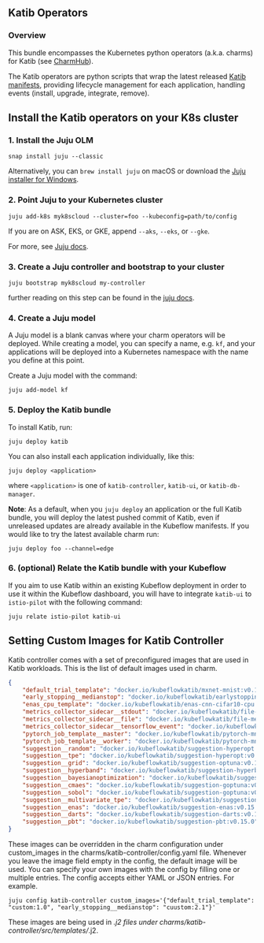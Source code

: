## Katib Operators

### Overview
This bundle encompasses the Kubernetes python operators (a.k.a. charms) for Katib
(see [CharmHub](https://charmhub.io/?q=katib)). 

The Katib operators are python scripts that wrap the latest released [Katib manifests][manifests],
providing lifecycle management for each application, handling events (install, upgrade,
integrate, remove).

[manifests]: https://github.com/kubeflow/katib/tree/master/manifests

## Install the Katib operators on your K8s cluster

### 1. Install the Juju OLM 

    snap install juju --classic

Alternatively, you can `brew install juju` on macOS or download the [Juju installer for Windows](https://launchpad.net/juju/2.8/2.8.5/+download/juju-setup-2.8.5-signed.exe).

### 2. Point Juju to your Kubernetes cluster
   
    juju add-k8s myk8scloud --cluster=foo --kubeconfig=path/to/config 
   
   If you are on ASK, EKS, or GKE, append `--aks`, `--eks`, or `--gke`. 

   For more, see [Juju docs](https://juju.is/docs/clouds).
   
### 3. Create a Juju controller and bootstrap to your cluster

    juju bootstrap myk8scloud my-controller
   
   further reading on this step can be found in the [juju docs](https://juju.is/docs/creating-a-controller).
   
### 4. Create a Juju model

A Juju model is a blank canvas where your charm operators will be deployed. While creating a model, you can specify a name, e.g. `kf`, and your applications will be deployed into a Kubernetes namespace with the name you define at this point.

Create a Juju model with the command:

    juju add-model kf

### 5. Deploy the Katib bundle

To install Katib, run:

    juju deploy katib

You can also install each application individually, like this:

    juju deploy <application>

where `<application>` is one of `katib-controller`, `katib-ui`, or `katib-db-manager`.

**Note**: As a default, when you `juju deploy` an application or the full Katib
bundle, you will deploy the latest pushed commit of Katib, even if unreleased updates are
already available in the Kubeflow manifests. If you would like to try the latest
available charm run:


    juju deploy foo --channel=edge

### 6. (optional) Relate the Katib bundle with your Kubeflow

If you aim to use Katib within an existing Kubeflow deployment in order to use it within the Kubeflow dashboard, you will have to integrate `katib-ui` to `istio-pilot` with the following command:

    juju relate istio-pilot katib-ui

## Setting Custom Images for Katib Controller

Katib controller comes with a set of preconfigured images that are used in Katib workloads. This is the list of default images used in charm.

```json
{
    "default_trial_template": "docker.io/kubeflowkatib/mxnet-mnist:v0.15.0",
    "early_stopping__medianstop": "docker.io/kubeflowkatib/earlystopping-medianstop:v0.15.0",
    "enas_cpu_template": "docker.io/kubeflowkatib/enas-cnn-cifar10-cpu:v0.15.0",
    "metrics_collector_sidecar__stdout": "docker.io/kubeflowkatib/file-metrics-collector:v0.15.0",
    "metrics_collector_sidecar__file": "docker.io/kubeflowkatib/file-metrics-collector:v0.15.0",
    "metrics_collector_sidecar__tensorflow_event": "docker.io/kubeflowkatib/tfevent-metrics-collector:v0.15.0",
    "pytorch_job_template__master": "docker.io/kubeflowkatib/pytorch-mnist-cpu:v0.15.0",
    "pytorch_job_template__worker": "docker.io/kubeflowkatib/pytorch-mnist-cpu:v0.15.0",
    "suggestion__random": "docker.io/kubeflowkatib/suggestion-hyperopt:v0.15.0",
    "suggestion__tpe": "docker.io/kubeflowkatib/suggestion-hyperopt:v0.15.0",
    "suggestion__grid": "docker.io/kubeflowkatib/suggestion-optuna:v0.15.0",
    "suggestion__hyperband": "docker.io/kubeflowkatib/suggestion-hyperband:v0.15.0",
    "suggestion__bayesianoptimization": "docker.io/kubeflowkatib/suggestion-skopt:v0.15.0",
    "suggestion__cmaes": "docker.io/kubeflowkatib/suggestion-goptuna:v0.15.0",
    "suggestion__sobol": "docker.io/kubeflowkatib/suggestion-goptuna:v0.15.0",
    "suggestion__multivariate_tpe": "docker.io/kubeflowkatib/suggestion-optuna:v0.15.0",
    "suggestion__enas": "docker.io/kubeflowkatib/suggestion-enas:v0.15.0",
    "suggestion__darts": "docker.io/kubeflowkatib/suggestion-darts:v0.15.0",
    "suggestion__pbt": "docker.io/kubeflowkatib/suggestion-pbt:v0.15.0",
}
```

These images can be overridden in the charm configuration under custom_images in the charms/katib-controller/config.yaml file. Whenever you leave the image field empty in the config, the default image will be used. You can specify your own images with the config by filling one or multiple entries. The config accepts either YAML or JSON entries. For example.

```
juju config katib-controller custom_images='{"default_trial_template": "custom:1.0", "early_stopping__medianstop": "cuustom:2.1"}'
```

These images are being used in *.j2 files under charms/katib-controller/src/templates/*.j2. 
